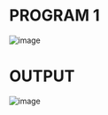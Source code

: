 # PROGRAM 1
![image](https://github.com/user-attachments/assets/a656a0aa-e89c-432c-9801-623a6ad5776f)
# OUTPUT
![image](https://github.com/user-attachments/assets/7551a6b3-5303-433d-b009-1d8f607b98bc)
